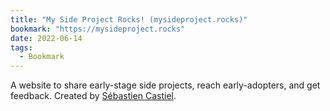 ```yaml
---
title: "My Side Project Rocks! (mysideproject.rocks)"
bookmark: "https://mysideproject.rocks"
date: 2022-06-14
tags:
  - Bookmark
---
```

A website to share early-stage side projects, reach early-adopters, and get feedback. Created by [Sébastien Castiel](https://twitter.com/scastiel).